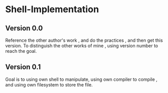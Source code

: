 # Shell-Implementation

## Version 0.0
Reference the other author's work , and do the practices , and then get this version.
To distinguish the other works of mine , using version number to reach the goal.

## Version 0.1
Goal is to using own shell to manipulate, using own compiler to compile , and using own filesystem to store the file.

